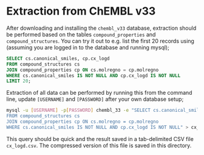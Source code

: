 # Extraction from ChEMBL v33

After downloading and installing the `chembl_v33` database, extraction should be performed based on the tables `compound_properties` and `compound_structures`. You can try it out to e.g. list the first 20 records using (assuming you are logged in to the database and running mysql);

```sql
SELECT cs.canonical_smiles, cp.cx_logd
FROM compound_structures cs
JOIN compound_properties cp ON cs.molregno = cp.molregno
WHERE cs.canonical_smiles IS NOT NULL AND cp.cx_logd IS NOT NULL
LIMIT 20;
```

Extraction of all data can be performed by running this from the command line, update `[USERNAME]` and `[PASSWORD]` after your own database setup;

```bash
mysql -u [USERNAME] -p[PASSWORD] chembl_33 -e "SELECT cs.canonical_smiles, cp.cx_logd
FROM compound_structures cs
JOIN compound_properties cp ON cs.molregno = cp.molregno
WHERE cs.canonical_smiles IS NOT NULL AND cp.cx_logd IS NOT NULL" > cx_logd.csv
```

This query should be quick and the result saved in a tab-delimited CSV file `cx_logd.csv`. The compressed version of this file is saved in this directory.